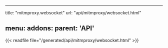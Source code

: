 
---
title: "mitmproxy.websocket"
url: "api/mitmproxy/websocket.html"

menu:
    addons:
        parent: 'API'
---

{{< readfile file="/generated/api/mitmproxy/websocket.html" >}}
